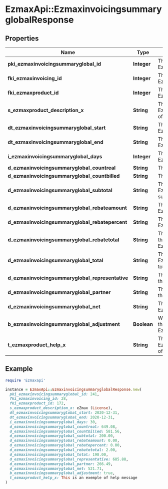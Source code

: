 # EzmaxApi::EzmaxinvoicingsummaryglobalResponse

## Properties

| Name | Type | Description | Notes |
| ---- | ---- | ----------- | ----- |
| **pki_ezmaxinvoicingsummaryglobal_id** | **Integer** | The unique ID of the Ezmaxinvoicingsummaryglobal | [optional] |
| **fki_ezmaxinvoicing_id** | **Integer** | The unique ID of the Ezmaxinvoicing | [optional] |
| **fki_ezmaxproduct_id** | **Integer** | The unique ID of the Ezmaxproduct |  |
| **s_ezmaxproduct_description_x** | **String** | The description of the Ezmaxproduct in the language of the requester |  |
| **dt_ezmaxinvoicingsummaryglobal_start** | **String** | The start date for the Ezmaxinvoicingsummaryglobal |  |
| **dt_ezmaxinvoicingsummaryglobal_end** | **String** | The end date for the Ezmaxinvoicingsummaryglobal |  |
| **i_ezmaxinvoicingsummaryglobal_days** | **Integer** | The number of days for the Ezmaxinvoicingsummaryglobal |  |
| **d_ezmaxinvoicingsummaryglobal_countreal** | **String** | The count item calculated |  |
| **d_ezmaxinvoicingsummaryglobal_countbilled** | **String** | The count item billed |  |
| **d_ezmaxinvoicingsummaryglobal_subtotal** | **String** | The Ezmaxinvoicingsummaryglobal subtotal |  |
| **d_ezmaxinvoicingsummaryglobal_rebateamount** | **String** | The rebate amount for the Ezmaxinvoicingsummaryglobal |  |
| **d_ezmaxinvoicingsummaryglobal_rebatepercent** | **String** | The rebate percentage of the Ezmaxinvoicingsummaryglobal |  |
| **d_ezmaxinvoicingsummaryglobal_rebatetotal** | **String** | The rebate amount total for the Ezmaxinvoicingsummaryglobal |  |
| **d_ezmaxinvoicingsummaryglobal_total** | **String** | The Ezmaxinvoicingsummaryglobal total |  |
| **d_ezmaxinvoicingsummaryglobal_representative** | **String** | The amount of commission for the representative | [optional] |
| **d_ezmaxinvoicingsummaryglobal_partner** | **String** | The amount of commission for the partner | [optional] |
| **d_ezmaxinvoicingsummaryglobal_net** | **String** | The net amount of the Ezmaxinvoicingsummaryglobal | [optional] |
| **b_ezmaxinvoicingsummaryglobal_adjustment** | **Boolean** | Whether it is adjustment for the Ezmaxinvoicingsummaryglobal |  |
| **t_ezmaxproduct_help_x** | **String** | The help message of the Ezmaxproduct in the language of the requester |  |

## Example

```ruby
require 'Ezmaxapi'

instance = EzmaxApi::EzmaxinvoicingsummaryglobalResponse.new(
  pki_ezmaxinvoicingsummaryglobal_id: 241,
  fki_ezmaxinvoicing_id: 28,
  fki_ezmaxproduct_id: 172,
  s_ezmaxproduct_description_x: eZmax (License),
  dt_ezmaxinvoicingsummaryglobal_start: 2020-12-31,
  dt_ezmaxinvoicingsummaryglobal_end: 2020-12-31,
  i_ezmaxinvoicingsummaryglobal_days: 30,
  d_ezmaxinvoicingsummaryglobal_countreal: 649.08,
  d_ezmaxinvoicingsummaryglobal_countbilled: 581.56,
  d_ezmaxinvoicingsummaryglobal_subtotal: 200.00,
  d_ezmaxinvoicingsummaryglobal_rebateamount: 0.00,
  d_ezmaxinvoicingsummaryglobal_rebatepercent: 0.00,
  d_ezmaxinvoicingsummaryglobal_rebatetotal: 2.00,
  d_ezmaxinvoicingsummaryglobal_total: 198.00,
  d_ezmaxinvoicingsummaryglobal_representative: 685.88,
  d_ezmaxinvoicingsummaryglobal_partner: 266.49,
  d_ezmaxinvoicingsummaryglobal_net: 521.71,
  b_ezmaxinvoicingsummaryglobal_adjustment: true,
  t_ezmaxproduct_help_x: This is an exemple of help message
)
```

